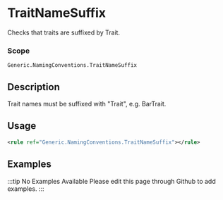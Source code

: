 # TraitNameSuffix

Checks that traits are suffixed by Trait.

### Scope

`Generic.NamingConventions.TraitNameSuffix`

## Description

Trait names must be suffixed with "Trait", e.g. BarTrait.

## Usage

```xml
<rule ref="Generic.NamingConventions.TraitNameSuffix"></rule>
```

## Examples

:::tip No Examples Available
Please edit this page through Github to add examples.
:::